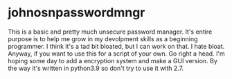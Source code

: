 # johnosnpasswordmngr
This is a basic and pretty much unsecure password manager. It's entire purpose is to help me grow in my devolpment skills as a beginning programmer.
I think it's a tad bit bloated, but I can work on that. I hate bloat. Anyway, if you want to use this for a script of your own. Go right a head.
I'm hoping some day to add a encryption system and make a GUI version. By the way it's written in python3.9 so don't try to use it with 2.7.
